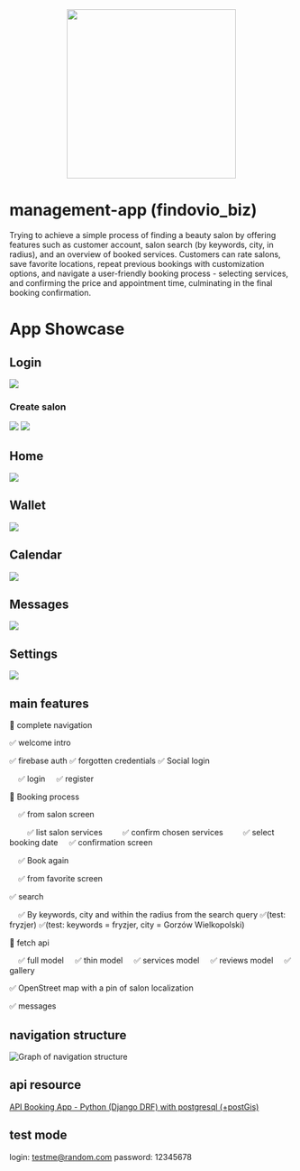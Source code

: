 <div align="center">
<img src="assets/images/logo1.png" style="width: 300px;">
</div>


# management-app (findovio_biz)

Trying to achieve a simple process of finding a beauty salon by offering features such as customer account, salon search (by keywords, city, in radius), and an overview of booked services. Customers can rate salons, save favorite locations, repeat previous bookings with customization options, and navigate a user-friendly booking process - selecting services, and confirming the price and appointment time, culminating in the final booking confirmation.

# App Showcase

## Login
<img src="appshowcase/intrologin (1).png" >


### Create salon
<img src="appshowcase/create salon.png" >
<img src="appshowcase/create salon 2.png" >


## Home
<img src="appshowcase/mainmenu (1).png" >


## Wallet
<img src="appshowcase/wallet.png" >


## Calendar
<img src="appshowcase/calendar.png" >


## Messages
<img src="appshowcase/messages.png" >


## Settings
<img src="appshowcase/settings (1).png" >


## main features

🚧 complete navigation

✅ welcome intro

✅ firebase auth
  ✅ forgotten credentials
  ✅ Social login

&nbsp;&nbsp;&nbsp;&nbsp;✅ login &nbsp;&nbsp;&nbsp;&nbsp;✅ register

🚧 Booking process

&nbsp;&nbsp;&nbsp;&nbsp;✅ from salon screen

&nbsp;&nbsp;&nbsp;&nbsp;&nbsp;&nbsp;&nbsp;&nbsp;✅ list salon services
&nbsp;&nbsp;&nbsp;&nbsp;&nbsp;&nbsp;&nbsp;&nbsp;✅ confirm chosen services
&nbsp;&nbsp;&nbsp;&nbsp;&nbsp;&nbsp;&nbsp;&nbsp;✅ select booking date
&nbsp;&nbsp;&nbsp;&nbsp;✅ confirmation screen

&nbsp;&nbsp;&nbsp;&nbsp;✅ Book again

&nbsp;&nbsp;&nbsp;&nbsp;✅ from favorite screen

✅ search

&nbsp;&nbsp;&nbsp;&nbsp;✅ By keywords, city and within the radius from the search query
✅(test: fryzjer)
✅(test: keywords = fryzjer, city = Gorzów Wielkopolski)

🚧 fetch api

&nbsp;&nbsp;&nbsp;&nbsp;✅ full model &nbsp;&nbsp;&nbsp;&nbsp;✅ thin model 
&nbsp;&nbsp;&nbsp;&nbsp;✅ services model
&nbsp;&nbsp;&nbsp;&nbsp;✅ reviews model &nbsp;&nbsp;&nbsp;&nbsp;✅ gallery

✅ OpenStreet map with a pin of salon localization

✅ messages

## navigation structure

![Graph of navigation structure](https://github.com/wardachD/Booking-app/blob/main/readme/app-nav-graph.png)


## api resource 
[API Booking App - Python (Django DRF) with postgresql (+postGis) ](https://github.com/wardachD/API_Booking_app)


## test mode
login: testme@random.com
password: 12345678
